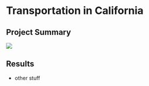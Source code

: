 # Transportation in California

## Project Summary
<img src='https://www.scalsys.com/wallpapers/retro-futurism-wallpaper/view-image.php?file=./retro-futurism-wallpaper_437537.jpg'>

## Results
- other stuff